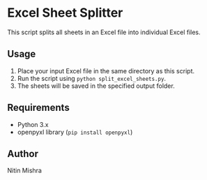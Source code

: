# Excel Sheet Splitter
This script splits all sheets in an Excel file into individual Excel files.

## Usage
1. Place your input Excel file in the same directory as this script.
2. Run the script using `python split_excel_sheets.py`.
3. The sheets will be saved in the specified output folder.

## Requirements
- Python 3.x
- openpyxl library (`pip install openpyxl`)

## Author
Nitin Mishra
